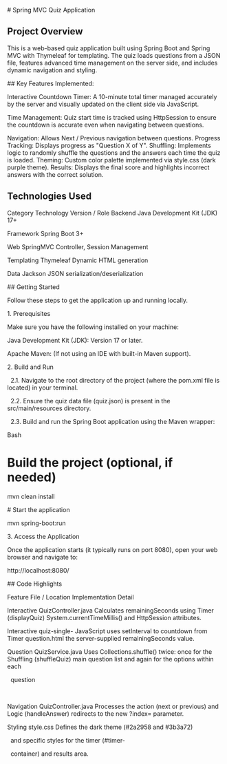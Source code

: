 \# Spring MVC Quiz Application


## Project Overview


This is a web-based quiz application built using Spring Boot and Spring MVC with Thymeleaf for templating. The quiz loads questions from a JSON file, features advanced time management on the server side, and includes dynamic navigation and styling.



\## Key Features Implemented:


Interactive Countdown Timer: A 10-minute total timer managed accurately by the server and visually updated on the client side via JavaScript.

Time Management: Quiz start time is tracked using HttpSession to ensure the countdown is accurate even when navigating between questions.

Navigation: Allows Next / Previous navigation between questions.
Progress Tracking: Displays progress as "Question X of Y".
Shuffling: Implements logic to randomly shuffle the questions and the answers each time the quiz is loaded.
Theming: Custom color palette implemented via style.css (dark purple theme).
Results: Displays the final score and highlights incorrect answers with the correct solution.

## Technologies Used


Category             Technology                         Version / Role
Backend              Java Development Kit (JDK)         17+

Framework            Spring Boot                        3+

Web                  SpringMVC                          Controller, Session Management

Templating           Thymeleaf                          Dynamic HTML generation

Data                 Jackson                            JSON serialization/deserialization
 

\## Getting Started


Follow these steps to get the application up and running locally.

1\. Prerequisites

Make sure you have the following installed on your machine:

Java Development Kit (JDK): Version 17 or later.

Apache Maven: (If not using an IDE with built-in Maven support).



2\. Build and Run

&nbsp;  2.1. Navigate to the root directory of the project (where the pom.xml file is located) in your terminal.

&nbsp;  2.2. Ensure the quiz data file (quiz.json) is present in the src/main/resources directory.

&nbsp;  2.3. Build and run the Spring Boot application using the Maven wrapper:



Bash

# Build the project (optional, if needed)

mvn clean install



\# Start the application

mvn spring-boot:run



3\. Access the Application



Once the application starts (it typically runs on port 8080), open your web browser and navigate to:

http://localhost:8080/




\## Code Highlights



Feature              File / Location                   Implementation Detail



Interactive          QuizController.java               Calculates remainingSeconds using
Timer                  (displayQuiz)                   System.currentTimeMillis() and
						       HttpSession attributes. 



Interactive          quiz-single-                      JavaScript uses setInterval to countdown from
Timer		     question.html	               the server-supplied remainingSeconds value.



Question             QuizService.java                  Uses Collections.shuffle() twice: once for the
Shuffling            (shuffleQuiz)                     main question list and again for the options within each

&nbsp;                                                      question

&nbsp;                                                      

Navigation           QuizController.java               Processes the action (next or previous) and
Logic                (handleAnswer)                    redirects to the new ?index= parameter.



Styling              style.css                         Defines the dark theme (#2a2958 and #3b3a72)

&nbsp;                                                      and specific styles for the timer (#timer-

&nbsp;                                                      container) and results area.















            

